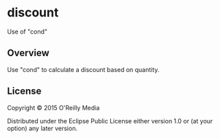 # discount

Use of "cond"

## Overview

Use "cond" to calculate a discount based on quantity.

## License

Copyright © 2015 O'Reilly Media

Distributed under the Eclipse Public License either version 1.0 or (at your option) any later version.
